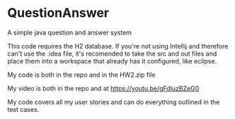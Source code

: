 # QuestionAnswer
A simple java question and answer system

This code requires the H2 database. If you're not using Intellij and therefore can't use the .idea file, it's recomended to take the src and out files and place them into a workspace that already has it configured, like eclipse.

My code is both in the repo and in the HW2.zip file

My video is both in the repo and at https://youtu.be/gFdluzBZeG0 

My code covers all my user stories and can do everything outlined in the test cases.
